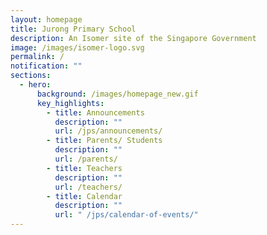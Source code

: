 ```yaml
---
layout: homepage
title: Jurong Primary School
description: An Isomer site of the Singapore Government
image: /images/isomer-logo.svg
permalink: /
notification: ""
sections:
  - hero:
      background: /images/homepage_new.gif
      key_highlights:
        - title: Announcements
          description: ""
          url: /jps/announcements/
        - title: Parents/ Students
          description: ""
          url: /parents/
        - title: Teachers
          description: ""
          url: /teachers/
        - title: Calendar
          description: ""
          url: " /jps/calendar-of-events/"
---
```

